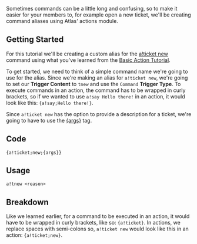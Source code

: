 Sometimes commands can be a little long and confusing, so to make it easier for your members to, for example open a new ticket, we'll be creating command aliases using Atlas' actions module. 

## Getting Started

For this tutorial we'll be creating a custom alias for the [a!ticket new](https://atlasbot.xyz/documentation/commands/ticket_new) command using what you've learned from the [Basic Action Tutorial](https://atlasbot.xyz/documentation/tutorials/Actions/Basic_Action).

To get started, we need to think of a simple command name we're going to use for the alias. Since we're making an alias for `a!ticket new`, we're going to set our **Trigger Content** to `tnew` and use the `Command` **Trigger Type**. To execute commands in an action, the command has to be wrapped in curly brackets, so if we wanted to use `a!say Hello there!` in an action, it would look like this: `{a!say;Hello there!}`.

Since `a!ticket new` has the option to provide a description for a ticket, we're going to have to use the [{args}](https://atlasbot.xyz/documentation/tags/args) tag.

## Code
```
{a!ticket;new;{args}}
```

## Usage

```a!tnew <reason>```

## Breakdown

Like  we learned earlier, for a command to be executed in an action, it would have to be wrapped in curly brackets, like so: `{a!ticket}`. In actions, we replace spaces with semi-colons so, `a!ticket new` would look like this in an action: `{a!ticket;new}`.